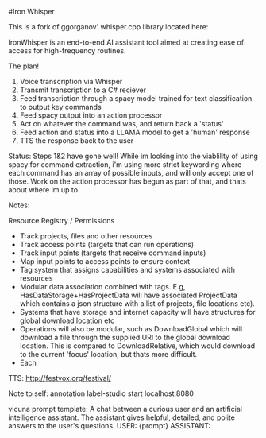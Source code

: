 #Iron Whisper

This is a fork of ggorganov' whisper.cpp library located here: 

IronWhisper is an end-to-end AI assistant tool aimed at creating ease of access for high-frequency routines. 

The plan! 
1. Voice transcription via Whisper 
2. Transmit transcription to a C# reciever
3. Feed transcription through a spacy model trained for text classification to output key commands
4. Feed spacy output into an action processor
5. Act on whatever the command was, and return back a 'status'
6. Feed action and status into a LLAMA model to get a 'human' response
7. TTS the response back to the user

Status: 
Steps 1&2 have gone well! While im looking into the viablility of using spacy for command extraction, i'm using more strict keywording where each command has an array of possible inputs, and will only accept one of those. 
Work on the action processor has begun as part of that, and thats about where im up to. 

Notes:

Resource Registry / Permissions
- Track projects, files and other resources
- Track access points (targets that can run operations)
- Track input points (targets that receive command inputs)
- Map input points to access points to ensure context
- Tag system that assigns capabilities and systems associated with resources
- Modular data association combined with tags. E.g, HasDataStorage+HasProjectData will have associated ProjectData which contains a json structure with a list of projects, file locations etc).
- Systems that have storage and internet capacity will have structures for global download location etc
- Operations will also be modular, such as DownloadGlobal which will download a file through the supplied URI to the global download location. This is compared to DownloadRelative, which would download to the current 'focus' location, but thats more difficult. 
- Each 


TTS:
http://festvox.org/festival/

Note to self: annotation
label-studio start
localhost:8080

vicuna prompt template: A chat between a curious user and an artificial intelligence assistant. The assistant gives helpful, detailed, and polite answers to the user's questions. USER: {prompt} ASSISTANT:


